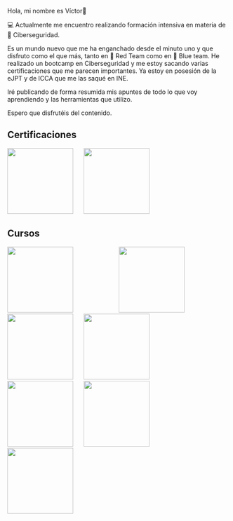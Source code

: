 Hola, mi nombre es Víctor👋

💻 Actualmente me encuentro realizando formación intensiva en materia de 🔐 Ciberseguridad.

Es un mundo nuevo que me ha enganchado desde el minuto uno y que disfruto como el que más, tanto en 🔴 Red Team como en 🔵 Blue team. He realizado un bootcamp en Ciberseguridad y me estoy sacando varias certificaciones que me parecen importantes. Ya estoy en posesión de la eJPT y de ICCA que me las saqué en INE.

Iré publicando de forma resumida mis apuntes de todo lo que voy aprendiendo y las herramientas que utilizo. 

Espero que disfrutéis del contenido.

## Certificaciones

<img src="https://github.com/user-attachments/assets/a8ed54ff-93e3-40a6-a35a-4e7b022e4730" width="150" height="150" style="margin-right: 20px;">

<img src="https://github.com/user-attachments/assets/6eb77a50-8c3e-4f48-9d42-739ef8c49993" width="150" height="150" style="margin-right: 20px;">

## Cursos

<img src="https://github.com/user-attachments/assets/cb5c8941-6cf7-4c0c-ba71-20e9fd782166" width="150" height="150" style="margin-right: 100px;">  

<img src="https://github.com/user-attachments/assets/2f2ff8f8-b283-4832-bd16-ee4ec3bd7cfb" width="150" height="150" style="margin-right: 20px;">  

<img src="https://github.com/user-attachments/assets/8d00d37c-acff-43eb-9533-0f756345d984" width="150" height="150" style="margin-right: 20px;">  

<img src="https://github.com/user-attachments/assets/b94eee4f-1725-4ae6-a594-5620ea88ba5b" width="150" height="150" style="margin-right: 20px;">  

<img src="https://github.com/user-attachments/assets/1c95bf51-c4c2-428c-9fbe-97def357c5e8" width="150" height="150" style="margin-right: 20px;">  

<img src="https://github.com/user-attachments/assets/f06d8b48-510e-46f8-9da7-3bb60bfb04b7" width="150" height="150" style="margin-right: 20px;">  

<img src="https://github.com/user-attachments/assets/2a456727-c307-405d-8fc0-d7f3aa9e7c51" width="150" height="150" style="margin-right: 20px;">  




